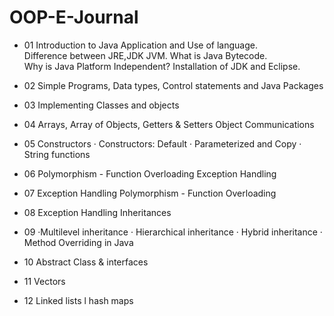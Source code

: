 # OOP-E-Journal
- 01  Introduction to Java Application and Use of language.   
  Difference between JRE,JDK JVM. What is Java Bytecode.   
  Why is Java Platform Independent? Installation of JDK and Eclipse.   

- 02  Simple Programs, Data types, Control statements and Java Packages 

- 03  Implementing Classes and objects 

- 04  Arrays, Array of Objects, Getters & Setters Object Communications 

- 05  Constructors · Constructors: Default · Parameterized and Copy · String functions 

- 06  Polymorphism - Function Overloading Exception Handling 

- 07  Exception Handling Polymorphism - Function Overloading 

- 08  Exception Handling Inheritances 

- 09 ·Multilevel inheritance · Hierarchical inheritance · Hybrid inheritance · Method Overriding in Java 

- 10  Abstract Class & interfaces 

- 11  Vectors 

- 12  Linked lists l hash maps 
